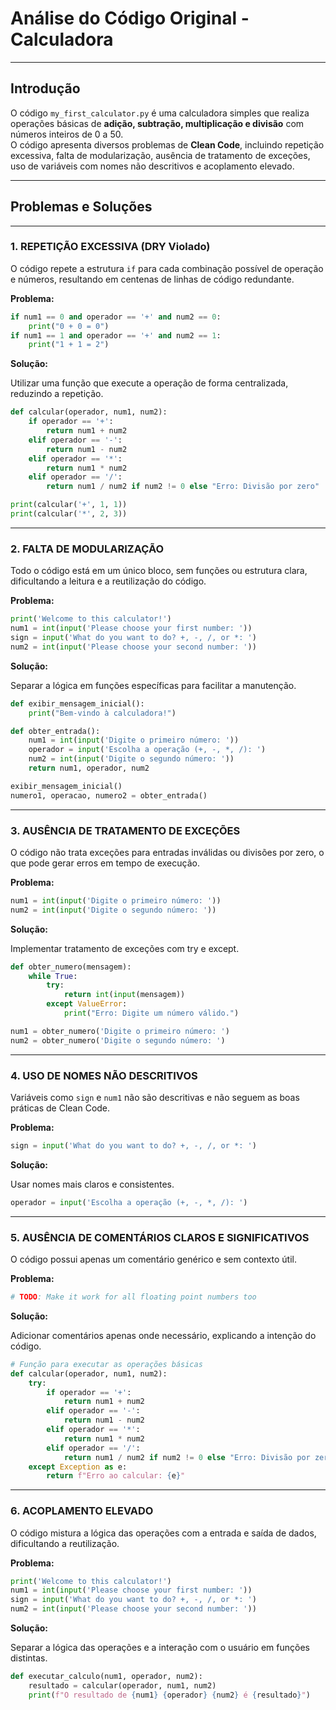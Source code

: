  # **Análise do Código Original - Calculadora**

---

## **Introdução**

O código `my_first_calculator.py` é uma calculadora simples que realiza operações básicas de **adição, subtração, multiplicação e divisão** com números inteiros de 0 a 50.  
O código apresenta diversos problemas de **Clean Code**, incluindo repetição excessiva, falta de modularização, ausência de tratamento de exceções, uso de variáveis com nomes não descritivos e acoplamento elevado.  

---

## **Problemas e Soluções**

---

### **1. REPETIÇÃO EXCESSIVA (DRY Violado)**

O código repete a estrutura `if` para cada combinação possível de operação e números, resultando em centenas de linhas de código redundante.

**Problema:**

```python
if num1 == 0 and operador == '+' and num2 == 0:
    print("0 + 0 = 0")
if num1 == 1 and operador == '+' and num2 == 1:
    print("1 + 1 = 2")
```

**Solução:**

Utilizar uma função que execute a operação de forma centralizada, reduzindo a repetição.

```python
def calcular(operador, num1, num2):
    if operador == '+':
        return num1 + num2
    elif operador == '-':
        return num1 - num2
    elif operador == '*':
        return num1 * num2
    elif operador == '/':
        return num1 / num2 if num2 != 0 else "Erro: Divisão por zero"

print(calcular('+', 1, 1))
print(calcular('*', 2, 3))
```

---

### **2. FALTA DE MODULARIZAÇÃO**

Todo o código está em um único bloco, sem funções ou estrutura clara, dificultando a leitura e a reutilização do código.

**Problema:**

```python
print('Welcome to this calculator!')
num1 = int(input('Please choose your first number: '))
sign = input('What do you want to do? +, -, /, or *: ')
num2 = int(input('Please choose your second number: '))
```

**Solução:**

Separar a lógica em funções específicas para facilitar a manutenção.

```python
def exibir_mensagem_inicial():
    print("Bem-vindo à calculadora!")

def obter_entrada():
    num1 = int(input('Digite o primeiro número: '))
    operador = input('Escolha a operação (+, -, *, /): ')
    num2 = int(input('Digite o segundo número: '))
    return num1, operador, num2

exibir_mensagem_inicial()
numero1, operacao, numero2 = obter_entrada()
```

---

### **3. AUSÊNCIA DE TRATAMENTO DE EXCEÇÕES**

O código não trata exceções para entradas inválidas ou divisões por zero, o que pode gerar erros em tempo de execução.

**Problema:**

```python
num1 = int(input('Digite o primeiro número: '))
num2 = int(input('Digite o segundo número: '))
```

**Solução:**

Implementar tratamento de exceções com try e except.

```python
def obter_numero(mensagem):
    while True:
        try:
            return int(input(mensagem))
        except ValueError:
            print("Erro: Digite um número válido.")

num1 = obter_numero('Digite o primeiro número: ')
num2 = obter_numero('Digite o segundo número: ')
```

---

### **4. USO DE NOMES NÃO DESCRITIVOS**

Variáveis como `sign` e `num1` não são descritivas e não seguem as boas práticas de Clean Code.

**Problema:**

```python
sign = input('What do you want to do? +, -, /, or *: ')
```

**Solução:**

Usar nomes mais claros e consistentes.

```python
operador = input('Escolha a operação (+, -, *, /): ')
```

---

### **5. AUSÊNCIA DE COMENTÁRIOS CLAROS E SIGNIFICATIVOS**

O código possui apenas um comentário genérico e sem contexto útil.

**Problema:**

```python
# TODO: Make it work for all floating point numbers too
```

**Solução:**

Adicionar comentários apenas onde necessário, explicando a intenção do código.

```python
# Função para executar as operações básicas
def calcular(operador, num1, num2):
    try:
        if operador == '+':
            return num1 + num2
        elif operador == '-':
            return num1 - num2
        elif operador == '*':
            return num1 * num2
        elif operador == '/':
            return num1 / num2 if num2 != 0 else "Erro: Divisão por zero"
    except Exception as e:
        return f"Erro ao calcular: {e}"
```

---

### **6. ACOPLAMENTO ELEVADO**

O código mistura a lógica das operações com a entrada e saída de dados, dificultando a reutilização.

**Problema:**

```python
print('Welcome to this calculator!')
num1 = int(input('Please choose your first number: '))
sign = input('What do you want to do? +, -, /, or *: ')
num2 = int(input('Please choose your second number: '))
```

**Solução:**

Separar a lógica das operações e a interação com o usuário em funções distintas.

```python
def executar_calculo(num1, operador, num2):
    resultado = calcular(operador, num1, num2)
    print(f"O resultado de {num1} {operador} {num2} é {resultado}")
```

